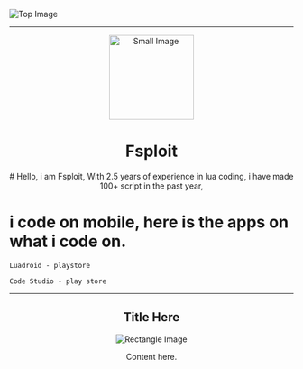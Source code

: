 <!-- Top Image (Rectangle) -->
![Top Image](https://via.placeholder.com/800x200)

---

<!-- Small Square Image with Title -->
<p align="center">
  <img src="[https://via.placeholder.com/150](https://static-cdn.jtvnw.net/jtv_user_pictures/b5f89331-2859-43a1-b6b3-bc61ab48e0c4-profile_image-150x150.jpeg)" alt="Small Image" width="150" height="150">
</p>

<h1 align="center">Fsploit</h1>

<p align="center">
 # Hello, i am Fsploit, With 2.5 years of experience in lua coding, i have made 100+ script in the past year,

 # i code on mobile, here is the apps on what i code on.

```
Luadroid - playstore
```

```
Code Studio - play store
```


</p>

---

<!-- Bottom Section with Rectangle Image -->
<h2 align="center">Title Here</h2>

<p align="center">
  <img src="https://via.placeholder.com/800x200" alt="Rectangle Image">
</p>

<p align="center">
  Content here.
</p>
